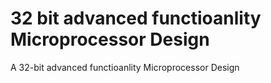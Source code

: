 # 32 bit advanced functioanlity Microprocessor Design
A 32-bit advanced functioanlity Microprocessor Design